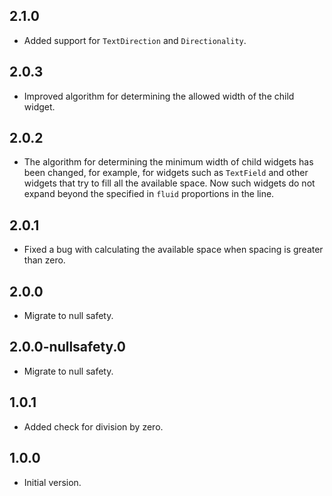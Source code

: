 ## 2.1.0

* Added support for `TextDirection` and `Directionality`.

## 2.0.3

* Improved algorithm for determining the allowed width of the child widget.

## 2.0.2

* The algorithm for determining the minimum width of child widgets has been changed, for example, for widgets such as `TextField` and other widgets that try to fill all the available space. Now such widgets do not expand beyond the specified in `fluid` proportions in the line.

## 2.0.1

* Fixed a bug with calculating the available space when spacing is greater than zero.

## 2.0.0

* Migrate to null safety.

## 2.0.0-nullsafety.0

* Migrate to null safety.

## 1.0.1

* Added check for division by zero.

## 1.0.0

* Initial version.
